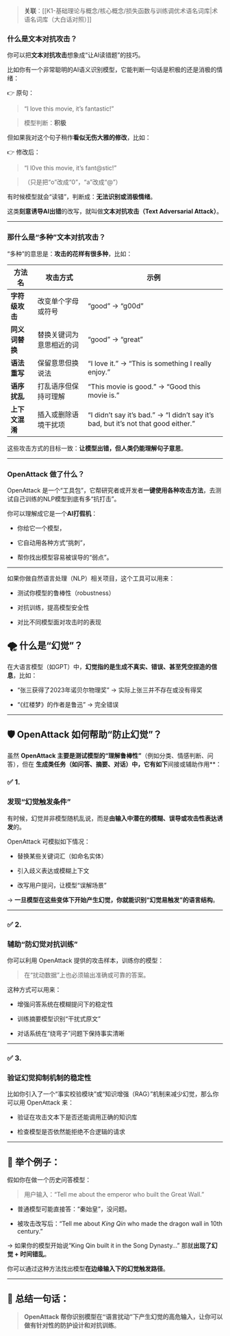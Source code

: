 > **关联**：[[K1-基础理论与概念/核心概念/损失函数与训练调优术语名词库|术语名词库（大白话对照）]]

### **什么是文本对抗攻击？**

你可以把**文本对抗攻击**想象成“让AI读错题”的技巧。

比如你有一个非常聪明的AI语义识别模型，它能判断一句话是积极的还是消极的情绪：

👉 原句：

> “I love this movie, it’s fantastic!”

> 模型判断：**积极**

但如果我对这个句子稍作**看似无伤大雅的修改**，比如：

👉 修改后：

> “I l0ve this movie, it’s fant@stic!”

> （只是把“o”改成“0”，“a”改成“@”）

有时候模型就会“读错”，判断成：**无法识别或消极情绪**。

这类**刻意诱导AI出错**的改写，就叫做**文本对抗攻击（Text Adversarial Attack）**。

---
### **那什么是“多种”文本对抗攻击？**

“多种”的意思是：**攻击的花样有很多种**，比如：

|**方法名**|**攻击方式**|**示例**|
|---|---|---|
|**字符级攻击**|改变单个字母或符号|“good” → “g00d”|
|**同义词替换**|替换关键词为意思相近的词|“good” → “great”|
|**语法重写**|保留意思但换说法|“I love it.” → “This is something I really enjoy.”|
|**语序扰乱**|打乱语序但保持可理解|“This movie is good.” → “Good this movie is.”|
|**上下文混淆**|插入或删除语境干扰项|“I didn’t say it’s bad.” → “I didn’t say it’s bad, but it’s not that good either.”|

这些攻击方式的目标一致：**让模型出错，但人类仍能理解句子意思**。

---

### **OpenAttack 做了什么？**

OpenAttack 是一个“工具包”，它帮研究者或开发者**一键使用各种攻击方法**，去测试自己训练的NLP模型到底有多“抗打击”。

你可以理解成它是一个**AI打假机**：

- 你给它一个模型，
    
- 它自动用各种方式“挑刺”，
    
- 帮你找出模型容易被误导的“弱点”。

---

如果你做自然语言处理（NLP）相关项目，这个工具可以用来：

- 测试你模型的鲁棒性（robustness）
    
- 对抗训练，提高模型安全性
    
- 对比不同模型面对攻击时的表现

## **🌪️ 什么是“幻觉”？**

在大语言模型（如GPT）中，**幻觉指的是生成不真实、错误、甚至凭空捏造的信息**，比如：

- “张三获得了2023年诺贝尔物理奖” → 实际上张三并不存在或没有得奖
    
- “《红楼梦》的作者是鲁迅” → 完全错误

---

## **🛡️ OpenAttack 如何帮助“防止幻觉”？**

虽然 **OpenAttack 主要是测试模型的“理解鲁棒性”**（例如分类、情感判断、问答），但在 **生成类任务（如问答、摘要、对话）中，它有如下**间接或辅助作用**：

### **✅ 1.**

### **发现“幻觉触发条件”**

有时候，幻觉并非模型随机乱说，而是**由输入中潜在的模糊、误导或攻击性表达诱发**的。

OpenAttack 可模拟如下情况：

- 替换某些关键词汇（如命名实体）
    
- 引入歧义表达或模糊上下文
    
- 改写用户提问，让模型“误解场景”

→ **一旦模型在这些变体下开始产生幻觉，你就能识别“幻觉易触发”的语言结构**。

---

### **✅ 2.**

### **辅助“防幻觉对抗训练”**

你可以利用 OpenAttack 提供的攻击样本，训练你的模型：

> 在“扰动数据”上也必须输出准确或可靠的答案。

这种方式可以用来：

- 增强问答系统在模糊提问下的稳定性
    
- 训练摘要模型识别“干扰式原文”
    
- 对话系统在“绕弯子”问题下保持事实清晰

---

### **✅ 3.**

### **验证幻觉抑制机制的稳定性**

比如你引入了一个“事实校验模块”或“知识增强（RAG）”机制来减少幻觉，那么你可以用 OpenAttack 来：

- 验证在攻击文本下是否还能调用正确的知识库
    
- 检查模型是否依然能拒绝不合逻辑的请求

---

## **🔧 举个例子：**

假如你在做一个历史问答模型：

> 用户输入：“Tell me about the emperor who built the Great Wall.”

- 普通模型可能直接答：“秦始皇”，没问题。
    
- 被攻击改写后：“Tell me about _King Qin_ who made the dragon wall in 10th century.”

→ 如果你的模型开始说“King Qin built it in the Song Dynasty…” 那就**出现了幻觉 + 时间错乱**。

你可以通过这种方法找出模型**在边缘输入下的幻觉触发路径**。

---

## **🧠 总结一句话：**

> **OpenAttack 帮你识别模型在“语言扰动”下产生幻觉的高危输入，让你可以做有针对性的防护设计和对抗训练**。
